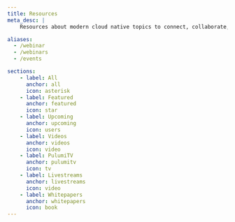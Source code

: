 ```yaml
---
title: Resources
meta_desc: |
    Resources about modern cloud native topics to connect, collaborate, and learn new techniques and best practices.

aliases:
  - /webinar
  - /webinars
  - /events

sections:
    - label: All
      anchor: all
      icon: asterisk
    - label: Featured
      anchor: featured
      icon: star
    - label: Upcoming
      anchor: upcoming
      icon: users
    - label: Videos
      anchor: videos
      icon: video
    - label: PulumiTV
      anchor: pulumitv
      icon: tv
    - label: Livestreams
      anchor: livestreams
      icon: video
    - label: Whitepapers
      anchor: whitepapers
      icon: book
---
```

